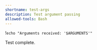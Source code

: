 ```yaml
---
shortname: test-args
description: Test argument passing
allowed-tools: Bash
---
```


!`echo "Arguments received: '$ARGUMENTS'"`

Test complete.